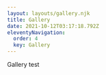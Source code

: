 ```yaml
---
layout: layouts/gallery.njk
title: Gallery
date: 2021-10-12T03:17:18.792Z
eleventyNavigation:
  order: 4
  key: Gallery
---
```

Gallery test
